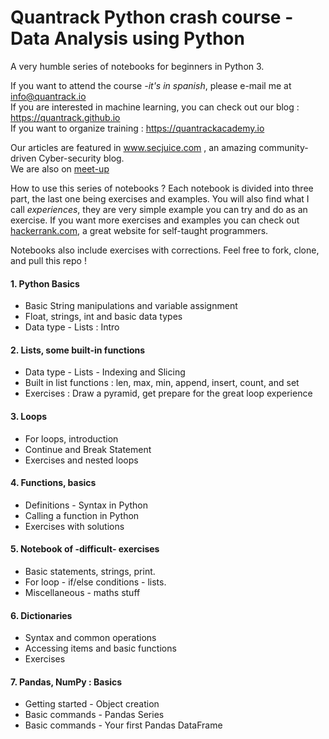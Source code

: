 # Quantrack Python crash course - Data Analysis using Python
A very humble series of notebooks for beginners in Python 3.

If you want to attend the course  *-it's in spanish*, please e-mail me at info@quantrack.io  
If you are interested in machine learning, you can check out our blog : https://quantrack.github.io      
If you want to organize training : https://quantrackacademy.io  

Our articles are featured in www.secjuice.com , an amazing community-driven Cyber-security blog.     
We are also on [meet-up](https://www.meetup.com/fr-FR/Quantrack/members/?sort=join_date&desc=true)  

How to use this series of notebooks ? Each notebook is divided into three part, the last one being exercises and examples. You will also find what I call *experiences*, they are very simple example you can try and do as an exercise. If you want more exercises and examples you can check out [hackerrank.com](hackerrank.com), a great website for self-taught programmers.

Notebooks also include exercises with corrections. Feel free to fork, clone, and pull this repo !



#### 1. Python Basics

* Basic String manipulations and variable assignment 
* Float, strings, int and basic data types
* Data type - Lists : Intro 

#### 2. Lists, some built-in functions

* Data type - Lists - Indexing and Slicing
* Built in list functions : len, max, min, append, insert, count, and set
* Exercises : Draw a pyramid, get prepare for the great loop experience

#### 3. Loops

* For loops, introduction
* Continue and Break Statement
* Exercises and nested loops

#### 4. Functions, basics

* Definitions - Syntax in Python 
* Calling a function in Python
* Exercises with solutions

#### 5. Notebook of -difficult- exercises 

* Basic statements, strings, print.
* For loop - if/else conditions - lists.
* Miscellaneous - maths stuff

#### 6. Dictionaries

* Syntax and common operations
* Accessing items and basic functions
* Exercises

#### 7. Pandas, NumPy : Basics

* Getting started - Object creation
* Basic commands - Pandas Series
* Basic commands - Your first Pandas DataFrame

